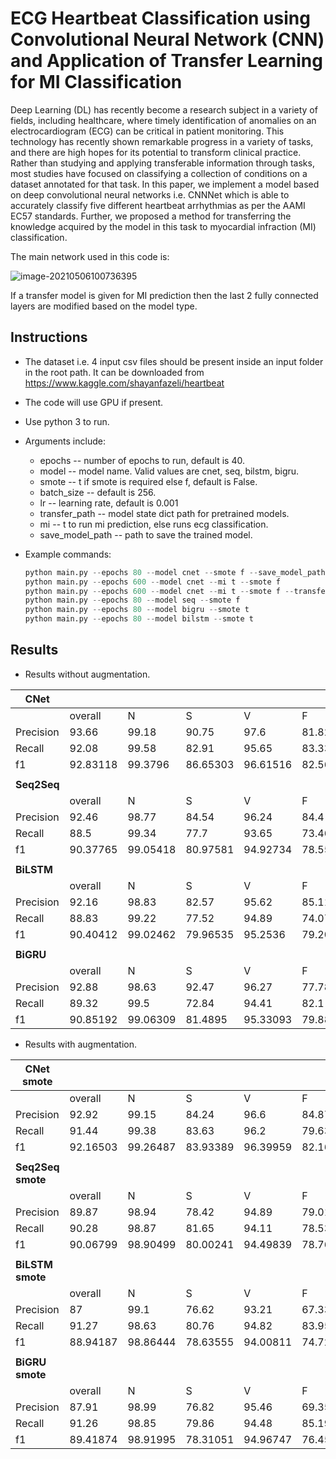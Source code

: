 # ECG Heartbeat Classification using Convolutional Neural Network (CNN) and Application of Transfer Learning for MI Classification

Deep Learning (DL) has recently become a research subject in a variety of fields, including healthcare, where timely identification of anomalies on an electrocardiogram (ECG) can be critical in patient monitoring. This technology has recently shown remarkable progress in a variety of tasks, and there are high hopes for its potential to transform clinical practice. Rather than studying and applying transferable information through tasks, most studies have focused on classifying a collection of conditions on a dataset annotated for that task. In this paper, we implement a model based on deep convolutional neural networks i.e. CNNNet which is able to accurately classify five different heartbeat arrhythmias as per the AAMI EC57 standards. Further, we proposed a method for transferring the knowledge acquired by the model in this task to myocardial infraction (MI) classification.



The main network used in this code is:

![image-20210506100736395](C:\Users\aksha\AppData\Roaming\Typora\typora-user-images\image-20210506100736395.png)

 

If a transfer model is given for MI prediction then the last 2 fully connected layers are modified based on the model type. 



## Instructions

- The dataset i.e. 4 input csv files should be present inside an input folder in the root path. It can be downloaded from https://www.kaggle.com/shayanfazeli/heartbeat

- The code will use GPU if present.

- Use python 3 to run.

- Arguments include:

  - epochs -- number of epochs to run, default is 40.
  - model -- model name. Valid values are cnet, seq, bilstm, bigru.
  -  smote -- t if smote is required else f, default is False.
  - batch_size -- default is 256.
  - lr -- learning rate, default is 0.001
  - transfer_path -- model state dict path for pretrained models.
  - mi -- t to run mi prediction, else runs ecg classification.
  - save_model_path -- path to save the trained model.

- Example commands:

  ```python
  python main.py --epochs 80 --model cnet --smote f --save_model_path cnet_no_smote
  python main.py --epochs 600 --model cnet --mi t --smote f
  python main.py --epochs 600 --model cnet --mi t --smote f --transfer_path cnet_no_smote
  python main.py --epochs 80 --model seq --smote f
  python main.py --epochs 80 --model bigru --smote t
  python main.py --epochs 80 --model bilstm --smote t
  ```



## Results

- Results without augmentation.

| CNet        |          |          |          |          |          |          |                |          |
| ----------- | -------- | -------- | -------- | -------- | -------- | -------- | -------------- | -------- |
|             | overall  | N        | S        | V        | F        | Q        | MI(pretrained) | MI       |
| Precision   | 93.66    | 99.18    | 90.75    | 97.6     | 81.82    | 98.94    | 96.71          | 99.57    |
| Recall      | 92.08    | 99.58    | 82.91    | 95.65    | 83.33    | 98.94    | 96.57          | 99.86    |
| f1          | 92.83118 | 99.3796  | 86.65303 | 96.61516 | 82.5681  | 98.94    | 96.6399493     | 99.71479 |
|             |          |          |          |          |          |          |                |          |
| **Seq2Seq** |          |          |          |          |          |          |                |          |
|             | overall  | N        | S        | V        | F        | Q        | MI             |          |
| Precision   | 92.46    | 98.77    | 84.54    | 96.24    | 84.4     | 98.38    | 97.78          |          |
| Recall      | 88.5     | 99.34    | 77.7     | 93.65    | 73.46    | 98.38    | 98.67          |          |
| f1          | 90.37765 | 99.05418 | 80.97581 | 94.92734 | 78.55092 | 98.38    | 98.22298397    |          |
|             |          |          |          |          |          |          |                |          |
| **BiLSTM**  |          |          |          |          |          |          |                |          |
|             | overall  | N        | S        | V        | F        | Q        | MI             |          |
| Precision   | 92.16    | 98.83    | 82.57    | 95.62    | 85.11    | 98.69    | 98.67          |          |
| Recall      | 88.83    | 99.22    | 77.52    | 94.89    | 74.07    | 98.45    | 98.57          |          |
| f1          | 90.40412 | 99.02462 | 79.96535 | 95.2536  | 79.20716 | 98.56985 | 98.61997465    |          |
|             |          |          |          |          |          |          |                |          |
| **BiGRU**   |          |          |          |          |          |          |                |          |
|             | overall  | N        | S        | V        | F        | Q        | MI             |          |
| Precision   | 92.88    | 98.63    | 92.47    | 96.27    | 77.78    | 99.24    | 98.68          |          |
| Recall      | 89.32    | 99.5     | 72.84    | 94.41    | 82.1     | 97.76    | 99.29          |          |
| f1          | 90.85192 | 99.06309 | 81.4895  | 95.33093 | 79.88164 | 98.49444 | 98.98406021    |          |

- Results with augmentation.

| CNet smote        |          |          |          |          |          |          |                |       |
| ----------------- | -------- | -------- | -------- | -------- | -------- | -------- | -------------- | ----- |
|                   | overall  | N        | S        | V        | F        | Q        | MI(pretrained) | MI    |
| Precision         | 92.92    | 99.15    | 84.24    | 96.6     | 84.87    | 99.75    | 96.77          | 99.57 |
| Recall            | 91.44    | 99.38    | 83.63    | 96.2     | 79.63    | 98.38    | 96.72          | 99.38 |
| f1                | 92.16503 | 99.26487 | 83.93389 | 96.39959 | 82.16654 | 99.06026 | 96.74499354    | 99.06 |
|                   |          |          |          |          |          |          |                |       |
| **Seq2Seq smote** |          |          |          |          |          |          |                |       |
|                   | overall  | N        | S        | V        | F        | Q        | MI             |       |
| Precision         | 89.87    | 98.94    | 78.42    | 94.89    | 79.01    | 98.07    | 97.86          |       |
| Recall            | 90.28    | 98.87    | 81.65    | 94.11    | 78.53    | 98.26    | 97.95          |       |
| f1                | 90.06799 | 98.90499 | 80.00241 | 94.49839 | 78.76927 | 98.16491 | 97.91          |       |
|                   |          |          |          |          |          |          |                |       |
| **BiLSTM smote**  |          |          |          |          |          |          |                |       |
|                   | overall  | N        | S        | V        | F        | Q        | MI             |       |
| Precision         | 87       | 99.1     | 76.62    | 93.21    | 67.33    | 98.75    | 97.19          |       |
| Recall            | 91.27    | 98.63    | 80.76    | 94.82    | 83.95    | 98.2     | 97.42          |       |
| f1                | 88.94187 | 98.86444 | 78.63555 | 94.00811 | 74.72704 | 98.47423 | 97.30486409    |       |
|                   |          |          |          |          |          |          |                |       |
| **BiGRU smote**   |          |          |          |          |          |          |                |       |
|                   | overall  | N        | S        | V        | F        | Q        | MI             |       |
| Precision         | 87.91    | 98.99    | 76.82    | 95.46    | 69.35    | 98.93    | 97.05          |       |
| Recall            | 91.26    | 98.85    | 79.86    | 94.48    | 85.19    | 97.95    | 98.5           |       |
| f1                | 89.41874 | 98.91995 | 78.31051 | 94.96747 | 76.45822 | 98.43756 | 97.76962414    |       |

